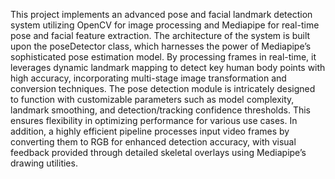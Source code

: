 This project implements an advanced pose and facial landmark detection system utilizing OpenCV for image processing and Mediapipe for real-time pose and facial feature extraction.
The architecture of the system is built upon the poseDetector class, which harnesses the power of Mediapipe’s sophisticated pose estimation model.
By processing frames in real-time, it leverages dynamic landmark mapping to detect key human body points with high accuracy, incorporating multi-stage image transformation and conversion techniques.
The pose detection module is intricately designed to function with customizable parameters such as model complexity, landmark smoothing, and detection/tracking confidence thresholds.
This ensures flexibility in optimizing performance for various use cases. In addition, a highly efficient pipeline processes input video frames by converting them to RGB for enhanced detection accuracy, with visual feedback provided through detailed skeletal overlays using Mediapipe’s drawing utilities.
